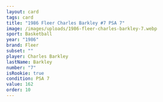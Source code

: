 ```yaml
---
layout: card
tags: card
title: "1986 Fleer Charles Barkley #7 PSA 7"
image: /images/uploads/1986-fleer-charles-barkley-7.webp
sport: Basketball
year: "1986"
brand: Fleer
subset: ""
player: Charles Barkley
lastName: Barkley
number: "7"
isRookie: true
condition: PSA 7
value: 162
order: 10
---
```

